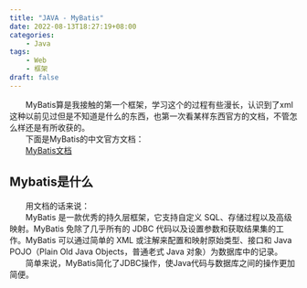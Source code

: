 ```yaml
---
title: "JAVA - MyBatis"
date: 2022-08-13T18:27:19+08:00
categories:
    - Java
tags:
    - Web
    - 框架
draft: false
---
```

&emsp;&emsp;MyBatis算是我接触的第一个框架，学习这个的过程有些漫长，认识到了xml这种以前见过但是不知道是什么的东西，也第一次看某样东西官方的文档，不管怎么样还是有所收获的。\
&emsp;&emsp;下面是MyBatis的中文官方文档：\
&emsp;&emsp;[MyBatis文档](https://mybatis.org/mybatis-3/zh/index.html)

## Mybatis是什么
&emsp;&emsp;用文档的话来说：\
&emsp;&emsp;MyBatis 是一款优秀的持久层框架，它支持自定义 SQL、存储过程以及高级映射。MyBatis 免除了几乎所有的 JDBC 代码以及设置参数和获取结果集的工作。MyBatis 可以通过简单的 XML 或注解来配置和映射原始类型、接口和 Java POJO（Plain Old Java Objects，普通老式 Java 对象）为数据库中的记录。\
&emsp;&emsp;简单来说，MyBatis简化了JDBC操作，使Java代码与数据库之间的操作更加简便。